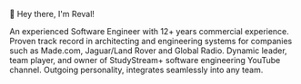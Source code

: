 👋 Hey there, I'm Reval!

An experienced Software Engineer with 12+ years commercial experience. Proven track record in architecting and engineering systems for companies such as Made.com, Jaguar/Land Rover and Global Radio. Dynamic leader, team player, and owner of StudyStream+ software engineering YouTube channel. Outgoing personality, integrates seamlessly into any team.
